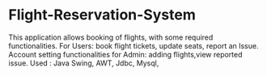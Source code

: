 # Flight-Reservation-System
This application allows booking of flights, with some required functionalities.
For Users: book flight tickets, update seats, report an Issue. 
Account setting functionalities for Admin: adding flights,view reported issue. 
Used : Java Swing, AWT, Jdbc, Mysql, 
